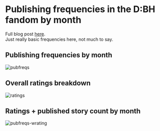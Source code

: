 # Publishing frequencies in the D:BH fandom by month
Full blog post [here](https://program-800.tumblr.com/post/188539339171/exploring-dbh-fics-part-1). <br>
Just really basic frequencies here, not much to say.

## Publishing frequencies by month
![pubfreqs](https://66.media.tumblr.com/c13512991774b21d95e056d017528156/cf9d208a73cad89f-f8/s1280x1920/01102de8443d0072558856c3265cb41b8fc46dbf.png)

## Overall ratings breakdown
![ratings](https://66.media.tumblr.com/5874a1b239e41a6d83d19f7ae243f88f/cf9d208a73cad89f-eb/s1280x1920/6104850d9c7b32a54ca859f2ff979299d3af1afc.png)

## Ratings + published story count by month
![pubfreqs-wrating](https://66.media.tumblr.com/64a51c1048a568e6951442ed760e91f3/cf9d208a73cad89f-f0/s1280x1920/59872acf2857cad7ab9ec88d14a002869410bf72.png)
